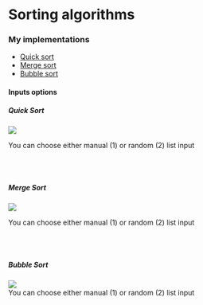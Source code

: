 # Sorting algorithms

<h3>My implementations</h3>
<ul>
  <li><a href="#--qsort-">Quick sort</a></li>
  <li><a href="#--msort-">Merge sort</a></li>
  <li><a href="#--bsort-">Bubble sort</a></li>
</ul>

<h4>Inputs options</h4> 

<h5>
  Quick Sort
 </h5>
<div class="qsort"> 
<image src="https://user-images.githubusercontent.com/93607991/179236200-1d627384-68dc-4f8b-8cba-b313fc9f3303.gif")></video>


  You can choose either manual (1) or random (2) list input
</div>
<br>
<br>
<h5>
  Merge Sort
 </h5>
<div class="msort">
<image src="https://user-images.githubusercontent.com/93607991/179236702-26c9572b-eba0-47f9-96cf-c5ef9e996d0d.gif"></video>

  You can choose either manual (1) or random (2) list input
</div>
<br>
<br>
<h5>
  Bubble Sort
 </h5>
 <image src="https://user-images.githubusercontent.com/93607991/179236899-f9f5c6ff-1f81-412e-93d7-91631460f3a9.gif"></video>

<div class="bsort"> 
  You can choose either manual (1) or random (2) list input
</div>

